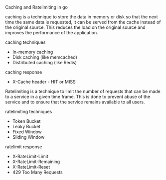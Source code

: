 <!-- notes.md -->
Caching and Ratelimiting in go

caching is a technique to store the data in memory or disk so that the next time the same data is requested, it can be served from the cache instead of the original source. This reduces the load on the original source and improves the performance of the application.

caching techniques
- In-memory caching 
- Disk caching (like memcached)
- Distributed caching (like Redis)

caching response
- X-Cache header - HIT or MISS



Ratelimiting is a technique to limit the number of requests that can be made to a service in a given time frame. This is done to prevent abuse of the service and to ensure that the service remains available to all users.

ratelimiting techniques
- Token Bucket
- Leaky Bucket
- Fixed Window
- Sliding Window

ratelimit response
- X-RateLimit-Limit
- X-RateLimit-Remaining
- X-RateLimit-Reset
- 429 Too Many Requests